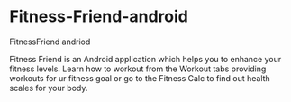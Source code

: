 # Fitness-Friend-android
FitnessFriend andriod

Fitness Friend is an Android application which helps you to enhance your fitness levels. Learn how to workout from the Workout tabs providing workouts for ur fitness goal or go to the Fitness Calc to find out health scales for your body.

